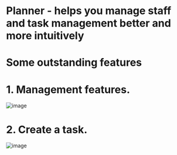 # Planner - helps you manage staff and task management better and more intuitively

# Some outstanding features 
# 1. Management features.
![image](https://github.com/user-attachments/assets/13a04550-b890-44ed-965d-80ade3c8ec3d)

# 2. Create a task.
![image](https://github.com/user-attachments/assets/36182b95-d849-437d-90ed-34284ddac2ae)
